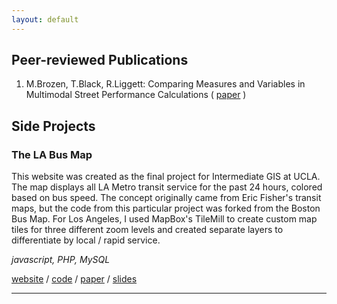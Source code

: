 ```yaml
---
layout: default
---
```


## Peer-reviewed Publications

1. M.Brozen, T.Black, R.Liggett: Comparing Measures and Variables in Multimodal Street Performance Calculations ( [paper](http://trrjournalonline.trb.org/doi/10.3141/2420-01) )

## Side Projects

### **The LA Bus Map**

This website was created as the final project for Intermediate GIS at UCLA. The map displays all LA Metro transit service for the past 24 hours, colored based on bus speed. The concept originally came from Eric Fisher's transit maps, but the code from this particular project was forked from the Boston Bus Map. For Los Angeles, I used MapBox's TileMill to create custom map tiles for three different zoom levels and created separate layers to differentiate by local / rapid service.

*javascript, PHP, MySQL*

[website](http://www.labusmap.com) / [code](http://www.github.com/black-tea) / [paper](www.google.com) / [slides](www.google.com) 

---
